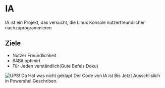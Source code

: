 # IA
IA ist ein Projekt, das versucht, die Linux Konsole nutzerfreundlicher nachzuprogrammieren 
## Ziele

 - Nutzer Freundlichkeit
 - 64Bit optimirt
 - Für Jeden verständlich(Gute Befels Doku)
 
 ![UPS! Da Hat was nicht geklapt](https://aklarafkaf.net/IA/IA.PNG)
Der Code von IA ist Bis Jetzt Ausschlislich in Powershel Geschriben.
